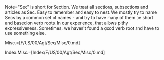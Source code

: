 Note="Sec" is short for Section.  We treat all sections, subsections and articles as Sec.  Easy to remember and easy to nest.  We mostly try to name Secs by a common set of names - and try to have many of them be short and based on verb roots.  In our experience, that allows pithy expressiveness.  Sometimes, we haven't found a good verb root and have to use something else.  

Misc.=[F/US/00/Agt/Sec/Misc/0.md]

Index.Misc.=[Index/F/US/00/Agt/Sec/Misc/0.md]